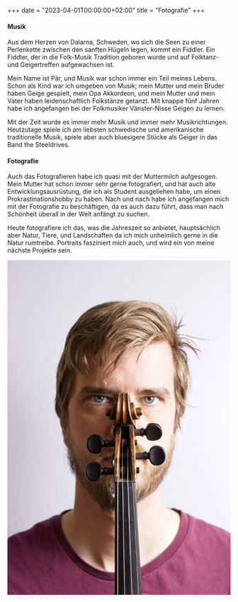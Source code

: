 +++
date = "2023-04-01T00:00:00+02:00"
title = "Fotografie"
+++

#### Musik

Aus dem Herzen von Dalarna, Schweden, wo sich die Seen zu einer Perlenkette zwischen den sanften Hügeln legen, kommt ein Fiddler. Ein Fiddler, der in die Folk-Musik Tradition geboren wurde und auf Folktanz- und Geigertreffen aufgewachsen ist.

Mein Name ist Pär, und Musik war schon immer ein Teil meines Lebens. Schon als Kind war ich umgeben von Musik; mein Mutter und mein Bruder haben Geige gespielt, mein Opa Akkordeon, und mein Mutter und mein Vater haben leidenschaftlich Folkstänze getanzt. Mit knappe fünf Jahren habe ich angefangen bei der Folkmusiker Vänster-Nisse Geigen zu lernen.

Mit der Zeit wurde es immer mehr Musik und immer mehr Musikrichtungen. Heutzutage spiele ich am liebsten schwedische und amerikanische traditionelle Musik, spiele aber auch bluesigere Stücke als Geiger in das Band the Steeldrives.


#### Fotografie

Auch das Fotografieren habe ich quasi mit der Muttermilch aufgesogen. Mein Mutter hat schon immer sehr gerne fotografiert, und hat auch alte Entwicklungsausrüstung, die ich als Student ausgeliehen habe, um einen Prokrastinationshobby zu haben. Nach und nach habe ich angefangen mich mit der Fotografie zu beschäftigen, da es auch dazu führt, dass man nach Schönheit überall in der Welt anfängt zu suchen.

Heute fotografiere ich das, was die Jahreszeit so anbietet, hauptsächlich aber Natur, Tiere, und Landschaften da ich mich unheimlich gerne in die Natur rumtreibe. Portraits fasziniert mich auch, und wird ein von meine nächste Projekte sein.

![Pär Persson Mattsson][1]

[1]: /img/portrait.jpg
